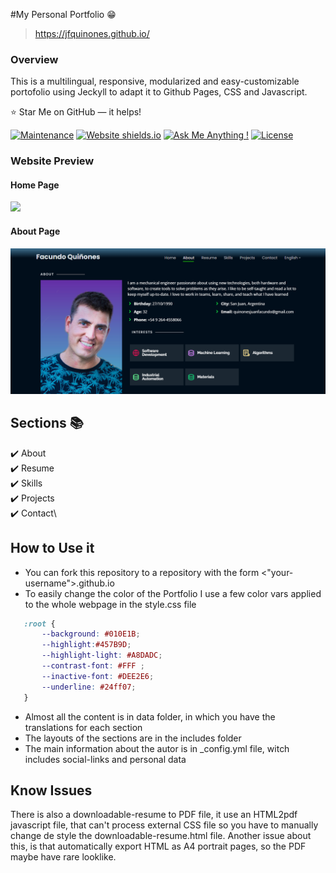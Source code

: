 #My  Personal Portfolio 😁
> https://jfquinones.github.io/

### Overview
This is a multilingual, responsive, modularized and easy-customizable portofolio using Jeckyll to adapt it to Github Pages, CSS and Javascript.

:star: Star Me on GitHub — it helps!

[![Maintenance](https://img.shields.io/badge/maintained-yes-green.svg)](https://github.com/jfquinones/jfquinones.github.io/commits/master)
[![Website shields.io](https://img.shields.io/badge/website-up-yellow)](http://jfquinones.github.io/)
[![Ask Me Anything !](https://img.shields.io/badge/ask%20me-linkedin-1abc9c.svg)](https://www.linkedin.com/in/juan-facundo-quiñones/)
[![License](http://img.shields.io/:license-mit-blue.svg?style=flat-square)](http://badges.mit-license.org)

### Website Preview
#### Home Page
<img src="website_images/Animation.gif" width="900">

#### About Page
<img src="website_images/about-me.png" width="900">


## Sections 📚
✔️ About\
✔️ Resume\
✔️ Skills\
✔️ Projects\
✔️ Contact\

## How to Use it

- You can fork this repository to a repository with the form <"your-username">.github.io
- To easily change the color of the Portfolio I use a few color vars applied to the whole webpage in the style.css file

```css
   :root {
       --background: #010E1B;
       --highlight:#457B9D;
       --highlight-light: #A8DADC;
       --contrast-font: #FFF ;
       --inactive-font: #DEE2E6;
       --underline: #24ff07;
   }
```

- Almost all the content is in data folder, in which you have the translations for each section
- The layouts of the sections are in the includes folder
- The main information about the autor is in _config.yml file, witch includes social-links and personal data

## Know Issues

There is also a downloadable-resume to PDF file, it use an HTML2pdf javascript file, that can't process external CSS file so you have to manually change de style the downloadable-resume.html file. Another issue about this, is that automatically export HTML as A4 portrait pages, so the PDF maybe have rare looklike. 





